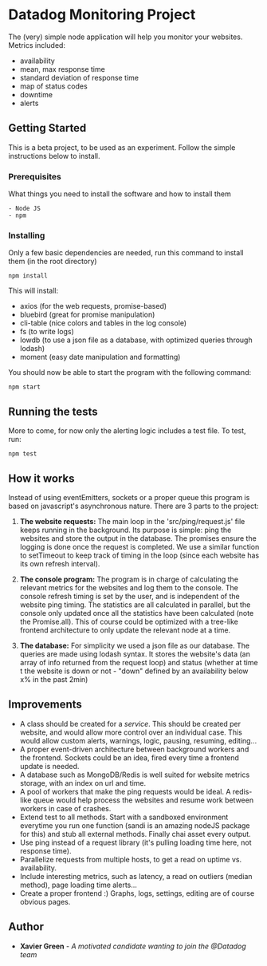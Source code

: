 # Datadog Monitoring Project

The (very) simple node application will help you monitor your websites.
Metrics included:
 - availability
 - mean, max response time
 - standard deviation of response time
 - map of status codes
 - downtime
 - alerts

## Getting Started

This is a beta project, to be used as an experiment. Follow the simple instructions below to install.

### Prerequisites

What things you need to install the software and how to install them

```
- Node JS
- npm
```

### Installing

Only a few basic dependencies are needed, run this command to install them (in the root directory)

```
npm install
```

This will install:
 - axios (for the web requests, promise-based)
 - bluebird (great for promise manipulation)
 - cli-table (nice colors and tables in the log console)
 - fs (to write logs)
 - lowdb (to use a json file as a database, with optimized queries through lodash)
 - moment (easy date manipulation and formatting)

You should now be able to start the program with the following command:

```
npm start
```


## Running the tests

More to come, for now only the alerting logic includes a test file. To test, run:

```
npm test
```

## How it works

Instead of using eventEmitters, sockets or a proper queue this program is based on javascript's asynchronous nature.
There are 3 parts to the project:

1) **The website requests:**
The main loop in the 'src/ping/request.js' file keeps running in the background. Its purpose is simple: ping the
websites and store the output in the database. The promises ensure the logging is done once the request is completed.
We use a similar function to setTimeout to keep track of timing in the loop (since each website has its own
refresh interval).

2) **The console program:**
The program is in charge of calculating the relevant metrics for the websites and log them to the console.
The console refresh timing is set by the user, and is independent of the website ping timing.
The statistics are all calculated in parallel, but the console only updated once all the statistics have been
calculated (note the Promise.all). This of course could be optimized with a tree-like frontend architecture to only
update the relevant node at a time.

3) **The database:**
For simplicity we used a json file as our database. The queries are made using lodash syntax.
It stores the website's data (an array of info returned from the request loop) and status (whether at time t the website is down or not - "down" defined by an availability below x% in the past 2min)


## Improvements

- A class should be created for a *service*. This should be created per website, and would allow more control over an
individual case. This would allow custom alerts, warnings, logic, pausing, resuming, editing...
- A proper event-driven architecture between background workers and the frontend. Sockets could be an idea, fired every
time a frontend update is needed.
- A database such as MongoDB/Redis is well suited for website metrics storage, with an index on url and time.
- A pool of workers that make the ping requests would be ideal. A redis-like queue would help process the websites
and resume work between workers in case of crashes.
- Extend test to all methods. Start with a sandboxed environment everytime you run one function (sandi is an amazing
  nodeJS package for this) and stub all external methods. Finally chai asset every output.
- Use ping instead of a request library (it's pulling loading time here, not response time).
- Parallelize requests from multiple hosts, to get a read on uptime vs. availability.
- Include interesting metrics, such as latency, a read on outliers (median method), page loading time alerts...
- Create a proper frontend :) Graphs, logs, settings, editing are of course obvious pages.


## Author

* **Xavier Green** - *A motivated candidate wanting to join the @Datadog team*
